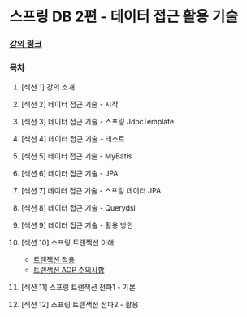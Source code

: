 # 스프링 DB 2편 - 데이터 접근 활용 기술

### [강의 링크](https://www.inflearn.com/course/%EC%8A%A4%ED%94%84%EB%A7%81-db-2/dashboard)

### 목차

1. [섹션 1] 강의 소개



2. [섹션 2] 데이터 접근 기술 - 시작



3. [섹션 3] 데이터 접근 기술 - 스프링 JdbcTemplate



4. [섹션 4] 데이터 접근 기술 - 테스트



5. [섹션 5] 데이터 접근 기술 - MyBatis



6. [섹션 6] 데이터 접근 기술 - JPA



7. [섹션 7] 데이터 접근 기술 - 스프링 데이터 JPA



8. [섹션 8] 데이터 접근 기술 - Querydsl



9. [섹션 9] 데이터 접근 기술 - 활용 방안



10. [섹션 10] 스프링 트랜잭션 이해
    - [트랜잭션 적용](https://github.com/ulimy/study/blob/main/spring/%EA%B0%95%EC%9D%98/%EC%8A%A4%ED%94%84%EB%A7%81%20DB%202%ED%8E%B8%20-%20%EB%8D%B0%EC%9D%B4%ED%84%B0%20%EC%A0%91%EA%B7%BC%20%ED%99%9C%EC%9A%A9%20%EA%B8%B0%EC%88%A0/%5B%20%EC%84%B9%EC%85%98%2010%20%5D%20%EC%8A%A4%ED%94%84%EB%A7%81%20%ED%8A%B8%EB%9E%9C%EC%9E%AD%EC%85%98%20%EC%9D%B4%ED%95%B4/%ED%8A%B8%EB%9E%9C%EC%9E%AD%EC%85%98%20%EC%A0%81%EC%9A%A9.md)
    - [트랜잭션 AOP 주의사항](https://github.com/ulimy/study/blob/main/spring/%EA%B0%95%EC%9D%98/%EC%8A%A4%ED%94%84%EB%A7%81%20DB%202%ED%8E%B8%20-%20%EB%8D%B0%EC%9D%B4%ED%84%B0%20%EC%A0%91%EA%B7%BC%20%ED%99%9C%EC%9A%A9%20%EA%B8%B0%EC%88%A0/%5B%20%EC%84%B9%EC%85%98%2010%20%5D%20%EC%8A%A4%ED%94%84%EB%A7%81%20%ED%8A%B8%EB%9E%9C%EC%9E%AD%EC%85%98%20%EC%9D%B4%ED%95%B4/%ED%8A%B8%EB%9E%9C%EC%9E%AD%EC%85%98%20%EC%A0%81%EC%9A%A9.md)


11. [섹션 11] 스프링 트랜잭션 전파1 - 기본



12. [섹션 12] 스프링 트랜잭션 전파2 - 활용
